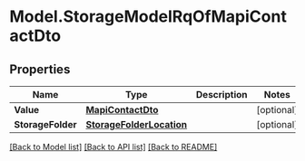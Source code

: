 # Model.StorageModelRqOfMapiContactDto
## Properties
Name | Type | Description | Notes
------------ | ------------- | ------------- | -------------
**Value** | [**MapiContactDto**](MapiContactDto.md) |  | [optional] 
**StorageFolder** | [**StorageFolderLocation**](StorageFolderLocation.md) |  | [optional] 



[[Back to Model list]](README.md#documentation-for-models) [[Back to API list]](README.md#documentation-for-api-endpoints) [[Back to README]](README.md)


